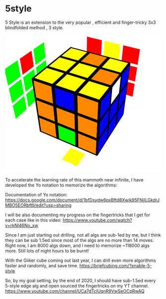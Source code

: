 # 5style
5 Style is an extension to the very popular , efficient and finger-tricky 3x3 blindfolded method , 3 style.

![Image description](https://github.com/abunickabhi/5-style/blob/master/images/abhg.png)

To accelerate the learning rate of this mammoth near infinite, I have developed the Yo notation to memorize the algorithms:

Documentation of Yo notation:
https://docs.google.com/document/d/1bfDsydw6pxBftd8Xwik95FNjILGkdrJMBO5EORbftII/edit?usp=sharing


I will be also documenting my progress on the fingertricks that I get for each case like in this video: https://www.youtube.com/watch?v=rkNI46No_xw

Since I am just starting out drilling, not all algs are sub-1ed by me, but I think they can be sub 1.5ed since most of the algs are no more than 14 moves.
Right now, I am 8000 algs down, and I need to memorize ~118000 algs more. Still lots of night hours to be burnt!


With the Giiker cube coming out last year, I can drill even more algorithms faster and randomly, and save time.
https://briefcubing.com/?enable-5-style

So, by my goal setting, by the end of 2020, I should have sub-1.5ed every 5-style edge alg and open sourced the fingertricks on my YT channel.
https://www.youtube.com/channel/UCa7dTclUqnR9VwSeOCpRwAQ
